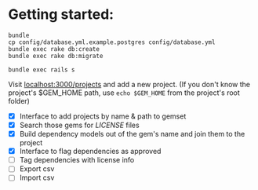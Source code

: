 # Getting started:

    bundle
    cp config/database.yml.example.postgres config/database.yml
    bundle exec rake db:create
    bundle exec rake db:migrate

    bundle exec rails s

Visit [localhost:3000/projects](http://localhost:3000/projects) and add a new project.
(If you don't know the project's $GEM_HOME path, use `echo $GEM_HOME` from the project's root folder)

- [x] Interface to add projects by name & path to gemset
- [x] Search those gems for *LICENSE* files
- [x] Build dependency models out of the gem's name and join them to the project
- [x] Interface to flag dependencies as approved 
- [ ] Tag dependencies with license info
- [ ] Export csv
- [ ] Import csv
